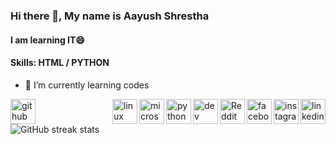 ### Hi there 👋, My name is Aayush Shrestha
#### I am learning IT😄

#### Skills: HTML / PYTHON

- 🌱 I’m currently learning codes   

[<img align="left" src='https://cdn.jsdelivr.net/npm/simple-icons@3.0.1/icons/github.svg' alt='github' height='40'>](https://github.com/AayuStha)  [<img align="right" src='https://cdn.jsdelivr.net/npm/simple-icons@3.0.1/icons/linkedin.svg' alt='linkedin' height='40'>](https://www.linkedin.com/in/ayz-sth/)  [<img align="right" src='https://cdn.jsdelivr.net/npm/simple-icons@3.0.1/icons/instagram.svg' alt='instagram' height='40'>](https://www.instagram.com/s_aayu21/) [<img align="right" src='https://cdn.jsdelivr.net/npm/simple-icons@3.0.1/icons/facebook.svg' alt='facebook' height='40'>](https://www.facebook.com/MaJhAaSa)  [<img align="right" src='https://cdn.jsdelivr.net/npm/simple-icons@3.0.1/icons/reddit.svg' alt='Reddit' height='40'>](https://www.reddit.com/user/ayz-sth)  [<img align="right" src='https://cdn.jsdelivr.net/npm/simple-icons@3.0.1/icons/dev-dot-to.svg' alt='dev' height='40'>](https://dev.to/aayustha)  [<img align="right" src='https://cdn.jsdelivr.net/npm/simple-icons@3.0.1/icons/python.svg' alt='python' height='40'>](https://www.python.org/)  [<img align="right" src='https://cdn.jsdelivr.net/npm/simple-icons@3.0.1/icons/microsoftexcel.svg' alt='microsoftexcel' height='40'>](https://en.wikipedia.org/wiki/Microsoft_Excel)  [<img align="right" src='https://cdn.jsdelivr.net/npm/simple-icons@3.0.1/icons/linux.svg' alt='linux' height='40'>](https://www.linux.org/)  


![GitHub streak stats](https://github-readme-streak-stats.herokuapp.com/?user=AayuStha)  

